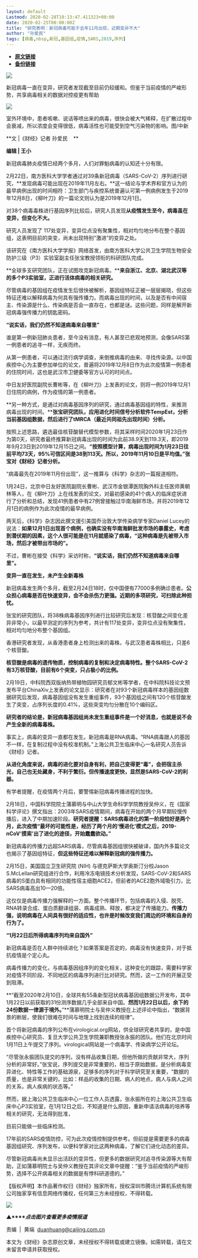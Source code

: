 ```yaml
---
layout: default
Lastmod: 2020-02-28T10:13:47.411323+00:00
date: 2020-02-25T00:00:00Z
title: "研究表明：新冠病毒可能于去年11月出现，近期变异不大"
author: "孙爱民"
tags: [病毒,nbsp,新冠,基因组,疫情,SARS,2019,序列]
---
```


* [**原文链接**](https://mp.weixin.qq.com/s/0QwyA3m4U-kahPQW4UMoSw)
* [**备份链接**](http://archive.today/djjui)


![](/images/post/77e6cfb5c7ef66e00d9bd04f74961594.jpg)

新冠病毒一直在变异，研究者发现截至目前仍较缓和。但鉴于当前疫情的严峻形势，共享病毒相关的数据对控疫更有帮助

![](/images/post/03b02dd4fb383534d275f78b9a0dbd51.jpg)

室外环境中，患者咳嗽、说话等喷出来的病毒，很快会被大气稀释，在扩散过程中会衰减，所以浓度会变得很低，病毒活性也可能受到空气污染物的影响。图/中新

**文 |《财经》记者 孙爱民    **

**编辑 | 王小**

新冠病毒肺炎疫情已经两个多月，人们对罪魁病毒的认知还十分有限。

2月22日，南方医科大学学者通过对39条新冠病毒（SARS-CoV-2）序列进行研究，**发现病毒可能出现在2019年11月左右。**这一结论与学术界和官方认为的最早病例出现的时间相符：卫生部门与疾控系统普遍认可第一例病例发生于2019年12月8日，《柳叶刀》的一篇论文则认为是2019年12月1日。

对38个病毒毒株进行基因序列比较后，研究人员发现**从疫情发生至今，病毒虽在变异，但变化不大。**

研究人员发现了 117处变异，变异位点没有聚集性，相对均匀地分布在整个基因组，这表明目前的突变，尚未出现特别“激进”的变异之处。

该研究在《南方医科大学学报》网络首发，由南方医科大学公共卫生学院生物安全防护三级（P3）实验室副主任张宝教授领衔的科研团队完成。

**全球多支研究团队，正在试图攻克新冠病毒。****来自浙江、北京、湖北武汉等的多个P3实验室，正进行活体病毒的相关研究。**

尽管病毒的基因组在疫情发生后很快被解析，基因组特征正被一层层揭晓，但这些特征还难以解释病毒为何具有强传播力。而病毒出现的时间，以及是否有中间宿主、传染源是什么、传染病是否会一直存在，也都是谜。这些问题，同样是解开新冠病毒强传播力的钥匙密码。

**“说实话，我们仍然不知道病毒来自哪里”**

谁是第一例新冠肺炎患者，至今没有消息，有人甚至已悲观地预测，会像SARS第一例患者的追寻一样，无疾而终。

从第一例患者，可以通过流行病学调查，来倒推病毒的由来、寻找传染源。以中国疾控中心为主要参加单位的论文，普遍将2019年12月8日作为此次疫情第一例患者的住院时间，这也是武汉市卫健委等官方认可的时间点。

中日友好医院副院长曹彬等，在《柳叶刀》上发表的论文，则将一例2019年12月1日住院的病例，作为疫情的第一例患者。

**另一种方式，是通过对病毒基因序列的研究，通过病毒基因组的特性，来推测病毒出现的时间。****张宝研究团队，应用进化时间信号分析软件TempEst，分析当前基因组数据，然后进行了tMRCA（最近共同祖先出现时间）分析。**

按照上述思路，遴选最佳核苷酸替代模型参数，将其采样时间2020年1月23日作为第0天，研究者最终推算新冠病毒出现的时间为此前38.9天到119.3天，即2019年9月23日到2019年12月15日之间。**“按照模型计算，病毒出现时间为1月23日往前平均73天，95%可信区间是38到113天。****所以，2019年11月10日是平均值。****”张宝对《财经》记者分析。**

“病毒最先在2019年11月份出现”，这一推算与《科学》杂志的一篇报道相符。

1月24日，北京中日友好医院副院长曹彬、武汉市金银潭医院胸外科主任医师黄朝林等人，在《柳叶刀》上在线发表的论文，对最初感染的41个病人的临床症状进行了分析和总结，发现41例患者中有27例曾接触过华南海鲜市场，并将2019年12月1日的病例作为此次疫情的最早病例。

两天后，《科学》杂志因此撰文援引美国乔治敦大学传染病学专家Daniel Lucey的说法：**如果12月1日出现首个病例，也确实没有华南海鲜批发市场的暴露史，考虑到潜伏期的因素，这个人很可能是在11月就感染了病毒，“这种病毒是先被带入市场，然后才被带出市场的”。**

不过，曹彬在接受《科学》采访时称，**“说实话，我们仍然不知道病毒来自哪里”。**

**变异一直在发生，未产生全新毒株**

新冠病毒发生两个多月，截至2月24日18时，仅中国便有77000多例确诊患者。**公众担心病毒是否在快速变异，会不会杀伤力更强。近期的多项研究，可扫除此种担忧。**

张宝的研究团队，将38株病毒基因序列进行比较研究后发现：核苷酸之间变化差异非常小，以最早测定的序列为参考，共计有117处变异，变异位点没有聚集性，相对均匀地分布整个基因组。

香港研究者发现，从香港患者身上检测出来的毒株，与武汉患者毒株相比，只差6个核苷酸。

**核苷酸是病毒的遗传物质，控制病毒的复制和决定病毒特性。整个SARS-CoV-2有3万核苷酸，目前有6个突变，只占极小的比例。**

2月19日，中科院西双版纳热带植物园研究员郁文彬等学者，在中科院科技论文预发布平台ChinaXiv上发表的论文显示：研究者在对93个新冠病毒样本的基因组数据研究后发现，病毒基因组没有发生重组事件，93个基因组之间有120个核苷酸发生了突变，占序列长度的0.41%，这些突变均匀分散在10个编码区。

**研究者的结论是，新冠病毒基因组尚未发生重组事件是一个好消息，也就是说不会产生全新的病毒毒株。**

事实上，病毒的变异一直都在发生。新冠病毒是RNA病毒。“RNA病毒跟人的基因不一样，在复制过程中没有校准机制。”上海公共卫生临床中心一名研究人员告诉《财经》记者。

**从进化角度来说，病毒的进化要对自身有利，把自己变得更“毒”，会把宿主杀光，自己也无处藏身，不利于繁衍。但传播速度更快，显然是SARS-CoV-2的利器。**

有学者提醒，在疫情两个月后，要警惕新冠病毒传播进程的加快。

2月18日，中国科学院院士蒲慕明与中山大学生命科学学院教授吴仲义，在《国家科学评论》撰文指出：2003年SARS疫情期间，病毒在开始的两个月早期较慢传播后，进入了中期加速阶段。**研究者提醒：****SARS病毒进化的第一阶段恰好是两个月，此次疫情“最坏的可能性是，经历了两个月的‘慢进化’模式之后，2019-nCoV‘摸索’出了进化的途径，开始蠢蠢欲动。****”**

新冠病毒的传播力远超SARS病毒，尽管病毒基因组很快被破译，国内外多篇论文也揭示了基因组特征，**但这些特征还难以解释新冠病的强传播力。**

2月15日，美国国立卫生研究院 (NIH) 与德克萨斯大学奥斯汀分校Jason S.McLellan研究组进行合作，利用冷冻电镜技术分析发现，SARS-CoV-2和SARS病毒的S蛋白具有相同的功能性宿主细胞ACE2，但前者的ACE2胞外域吸引力，比SARS病毒高出10—20倍。

这仅仅是病毒传播力强解释的一方面。整个传播环节，包括病毒的入侵、脱壳、RNA转录合成、蛋白质翻译组装、病毒成熟、释放，都决定了传播能力。**传播力强，说明病毒在人间具有很好的适应性，也许是时候改变我们周边的环境和自身的行为了。**

**“1月22日后所得病毒序列均来自国外”**

新冠病毒是否在人群中持续进化？如果答案是否定的，病毒没有快速变异，对于抵抗疫情是个定心丸。

病毒传播力的变化，与病毒基因组序列的变化相关，这种变化的跟踪，需要科学家对疫情不同阶段、不同地区的病毒序列进行比对研究。然而，这一工作的开展正受到阻滞。

**“截至2020年2月10日，全球共有55条新型冠状病毒基因组数据公开发布，其中1月22日以前获取的31份测序数据几乎全部来自中国。****然而1月22日以后，余下的24份数据一律源于境外。****”**蒲慕明院士与吴仲义教授在上述评论中指出，“数据背景的断层，使我们很难在时间与地理上找到连续的规律”。

首个将新冠病毒的序列公布在virological.org网站，供全球研究者共享的，是中国疾控中心研究员、复旦大学公共卫生学院兼职教授张永振的团队。他们在北京时间1月11日上午提交了序列。virological网站是一个病毒学、传染病学公开论坛。

“尽管张永振团队提交的序列，没有样品收集日期，但他所做的贡献非常大，序列分析的非常好。”张宝说，序列提交是非常重要的，相当于原始数据，是分析病毒变异进化、特性等工作的基础源泉，足够多的序列对于科学研究至关重要，“数据的质量，也是非常关键的，比如：样品的收集的日期、病人的地点，病人与病人之间的关系，病人疾病的状态等。”

然而，据上海公共卫生临床中心一位工作人员透露，张永振所在的上海公共卫生临床中心P3实验室，在1月12日之后，不知道是什么原因，重新申请活病毒的培养等相关的研究，无法得到批准，

目前只能做一些临床检测。

17年前的SARS疫情防控，可为此次疫情控制提供参考。但前提是需要更多的病毒基因组研究、序列发布，以便科学家对比这两种病毒，了解它们进化动态的差异。

尽管新冠病毒尚未显示出活跃的变异性，但更多的数据研究对追寻传染源等大有帮助，正如蒲慕明院士与吴仲义教授在其评论文章中提醒：“鉴于当前疫情的严峻形势，选择不公开病毒相关的数据是有悖科研道德的。”

【版权声明】本作品著作权归《财经》独家所有，授权深圳市腾讯计算机系统有限公司独家享有信息网络传播权，任何第三方未经授权，不得转载。  

[![](/images/post/4d24a5670c9a87791ea8b757d030c0d3.jpg)](https://mp.weixin.qq.com/mp/homepage?__biz=MjM5NDU5NTM4MQ==&hid=29&sn=21c0f34c737748fe3b2c372bb40ae622)

**▲****_点击图片查看更多疫情报道_**

  

  

责编  |  黄端  duanhuang@caijing.com.cn

本文为《财经》杂志原创文章，未经授权不得转载或建立镜像。如需转载，请在文末留言申请并获取授权。

